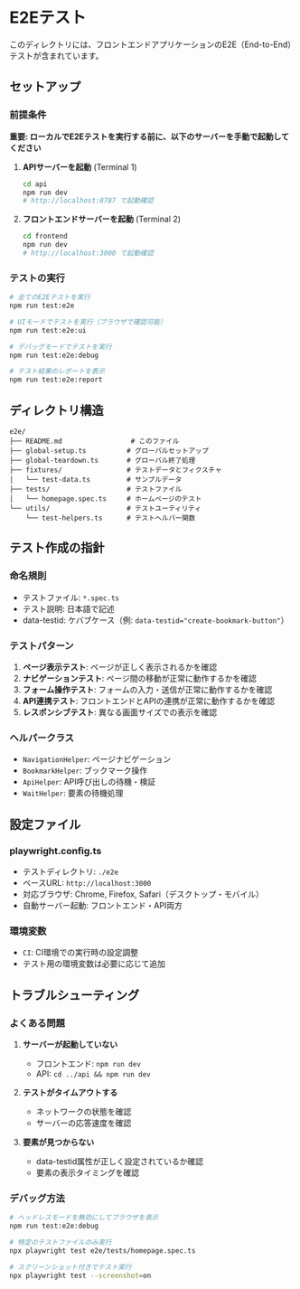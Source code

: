 # E2Eテスト

このディレクトリには、フロントエンドアプリケーションのE2E（End-to-End）テストが含まれています。

## セットアップ

### 前提条件

**重要: ローカルでE2Eテストを実行する前に、以下のサーバーを手動で起動してください**

1. **APIサーバーを起動** (Terminal 1)
   ```bash
   cd api
   npm run dev
   # http://localhost:8787 で起動確認
   ```

2. **フロントエンドサーバーを起動** (Terminal 2)
   ```bash
   cd frontend
   npm run dev
   # http://localhost:3000 で起動確認
   ```

### テストの実行

```bash
# 全てのE2Eテストを実行
npm run test:e2e

# UIモードでテストを実行（ブラウザで確認可能）
npm run test:e2e:ui

# デバッグモードでテストを実行
npm run test:e2e:debug

# テスト結果のレポートを表示
npm run test:e2e:report
```

## ディレクトリ構造

```
e2e/
├── README.md                 # このファイル
├── global-setup.ts          # グローバルセットアップ
├── global-teardown.ts       # グローバル終了処理
├── fixtures/                # テストデータとフィクスチャ
│   └── test-data.ts         # サンプルデータ
├── tests/                   # テストファイル
│   └── homepage.spec.ts     # ホームページのテスト
└── utils/                   # テストユーティリティ
    └── test-helpers.ts      # テストヘルパー関数
```

## テスト作成の指針

### 命名規則

- テストファイル: `*.spec.ts`
- テスト説明: 日本語で記述
- data-testid: ケバブケース（例: `data-testid="create-bookmark-button"`）

### テストパターン

1. **ページ表示テスト**: ページが正しく表示されるかを確認
2. **ナビゲーションテスト**: ページ間の移動が正常に動作するかを確認
3. **フォーム操作テスト**: フォームの入力・送信が正常に動作するかを確認
4. **API連携テスト**: フロントエンドとAPIの連携が正常に動作するかを確認
5. **レスポンシブテスト**: 異なる画面サイズでの表示を確認

### ヘルパークラス

- `NavigationHelper`: ページナビゲーション
- `BookmarkHelper`: ブックマーク操作
- `ApiHelper`: API呼び出しの待機・検証
- `WaitHelper`: 要素の待機処理

## 設定ファイル

### playwright.config.ts

- テストディレクトリ: `./e2e`
- ベースURL: `http://localhost:3000`
- 対応ブラウザ: Chrome, Firefox, Safari（デスクトップ・モバイル）
- 自動サーバー起動: フロントエンド・API両方

### 環境変数

- `CI`: CI環境での実行時の設定調整
- テスト用の環境変数は必要に応じて追加

## トラブルシューティング

### よくある問題

1. **サーバーが起動していない**
   - フロントエンド: `npm run dev`
   - API: `cd ../api && npm run dev`

2. **テストがタイムアウトする**
   - ネットワークの状態を確認
   - サーバーの応答速度を確認

3. **要素が見つからない**
   - data-testid属性が正しく設定されているか確認
   - 要素の表示タイミングを確認

### デバッグ方法

```bash
# ヘッドレスモードを無効にしてブラウザを表示
npm run test:e2e:debug

# 特定のテストファイルのみ実行
npx playwright test e2e/tests/homepage.spec.ts

# スクリーンショット付きでテスト実行
npx playwright test --screenshot=on
```